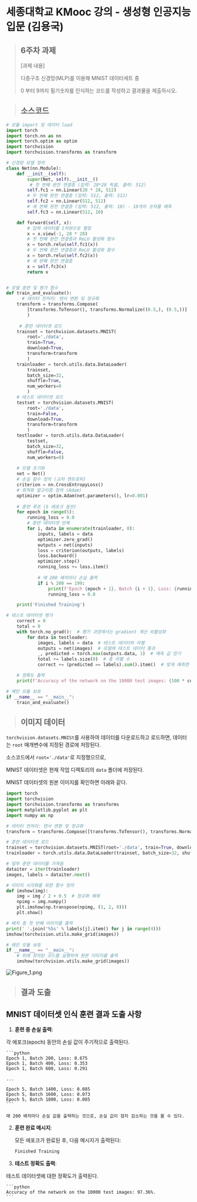 # 세종대학교 KMooc 강의 - 생성형 인공지능 입문 (김용국)
>## 6주차 과제
  >[과제 내용]
>
  >다층구조 신경망(MLP)를 이용해 MNIST 데이터세트 중
>
  >0 부터 9까지 필기숫자를 인식하는 코드를 작성하고 결과물을 제출하시오.

>## 소스코드
```python
# 모듈 import 및 데이터 load
import torch
import torch.nn as nn
import torch.optim as optim
import torchvision
import torchvision.transforms as transform
```

```python
# 신경망 모델 정의
class Net(nn.Module):
    def __init__(self):
        super(Net, self).__init__()
         # 첫 번째 완전 연결층 (입력: 28*28 픽셀, 출력: 512)
        self.fc1 = nn.Linear(28 * 28, 512)
        # 두 번째 완전 연결층 (입력: 512, 출력: 512)
        self.fc2 = nn.Linear(512, 512)
        # 세 번째 완전 연결층 (입력: 512, 출력: 10) - 10개의 숫자를 예측
        self.fc3 = nn.Linear(512, 10)

    def forward(self, x):
        # 입력 데이터를 1차원으로 펼침
        x = x.view(-1, 28 * 28)
        # 첫 번째 완전 연결층과 ReLU 활성화 함수
        x = torch.relu(self.fc1(x))
        # 두 번째 완전 연결층과 ReLU 활성화 함수
        x = torch.relu(self.fc2(x))
        # 세 번째 완전 연결층
        x = self.fc3(x)
        return x
```

```python

# 모델 훈련 및 평가 함수
def train_and_evaluate():
	  # 데이터 전처리: 텐서 변환 및 정규화
    transform = transforms.Compose(
        [transforms.ToTensor(), transforms.Normalize((0.5,), (0.5,))]
        )
        
     # 훈련 데이터셋 로드
    trainset = torchvision.datasets.MNIST(
        root='./data', 
        train=True, 
        download=True, 
        transform=transform
        )
    trainloader = torch.utils.data.DataLoader(
        trainset, 
        batch_size=32, 
        shuffle=True, 
        num_workers=0
        )
    # 테스트 데이터셋 로드
    testset = torchvision.datasets.MNIST(
        root='./data', 
        train=False, 
        download=True, 
        transform=transform
        )
    testloader = torch.utils.data.DataLoader(
        testset, 
        batch_size=32, 
        shuffle=False, 
        num_workers=0)
    
    # 모델 초기화
    net = Net()
    # 손실 함수 정의 (교차 엔트로피)
    criterion = nn.CrossEntropyLoss()
    # 최적화 알고리즘 정의 (Adam)
    optimizer = optim.Adam(net.parameters(), lr=0.001)
    
    # 훈련 루프 (5 에포크 동안)
    for epoch in range(5):
        running_loss = 0.0
        # 훈련 데이터셋 반복
        for i, data in enumerate(trainloader, 0):
            inputs, labels = data
            optimizer.zero_grad()
            outputs = net(inputs)
            loss = criterion(outputs, labels)
            loss.backward()
            optimizer.step()
            running_loss += loss.item()
            
            # 매 200 배치마다 손실 출력
            if i % 200 == 199:
                print(f'Epoch {epoch + 1}, Batch {i + 1}, Loss: {running_loss / 200:.3f}')
                running_loss = 0.0

    print('Finished Training')
```

```python
# 테스트 데이터셋 평가
    correct = 0
    total = 0
    with torch.no_grad():  # 평가 과정에서는 gradient 계산 비활성화
        for data in testloader:
            images, labels = data  # 테스트 데이터와 라벨
            outputs = net(images)  # 모델에 테스트 데이터 통과
            _, predicted = torch.max(outputs.data, 1)  # 예측 값 얻기
            total += labels.size(0)  # 총 라벨 수
            correct += (predicted == labels).sum().item()  # 맞게 예측한 수

    # 정확도 출력
    print(f'Accuracy of the network on the 10000 test images: {100 * correct / total}%')

# 메인 모듈 보호
if __name__ == "__main__":
    train_and_evaluate()
```

>## 이미지 데이터

`torchvision.datasets.MNISt`를 사용하여 데이터를 다운로드하고 로드하면, 데이터는 `root` 매개변수에 지정된 경로에 저장된다. 

소스코드에서 `root='./data'`로 지정했으므로, 

MNIST 데이터셋은 현재 작업 디렉토리의 `data` 폴더에 저장된다.

MNIST 데이터셋의 원본 이미지를 확인하면 아래와 같다.

```python
import torch
import torchvision
import torchvision.transforms as transforms
import matplotlib.pyplot as plt
import numpy as np

# 데이터 전처리: 텐서 변환 및 정규화
transform = transforms.Compose([transforms.ToTensor(), transforms.Normalize((0.5,), (0.5,))])

# 훈련 데이터셋 로드
trainset = torchvision.datasets.MNIST(root='./data', train=True, download=True, transform=transform)
trainloader = torch.utils.data.DataLoader(trainset, batch_size=32, shuffle=True, num_workers=0)

# 일부 훈련 데이터를 가져옴
dataiter = iter(trainloader)
images, labels = dataiter.next()

# 이미지 시각화를 위한 함수 정의
def imshow(img):
    img = img / 2 + 0.5  # 정규화 해제
    npimg = img.numpy()
    plt.imshow(np.transpose(npimg, (1, 2, 0)))
    plt.show()

# 배치 중 첫 번째 이미지를 출력
print(' '.join('%5s' % labels[j].item() for j in range(4)))
imshow(torchvision.utils.make_grid(images))

# 메인 모듈 보호
if __name__ == "__main__":
    # 위에 정의된 코드를 실행하여 원본 이미지를 출력
    imshow(torchvision.utils.make_grid(images))

```

![Figure_1.png](https://prod-files-secure.s3.us-west-2.amazonaws.com/4b5bd0c8-1a5b-4370-bb4a-c0fc3e632bea/6603be5f-653b-4d0a-b39f-5550d7f47adb/Figure_1.png)

>## 결과 도출
## MNIST 데이터셋 인식 훈련 결과 도출 사항

1. **훈련 중 손실 출력**:

각 에포크(epoch) 동안의 손실 값이 주기적으로 출력된다.
    
    ```python
    Epoch 1, Batch 200, Loss: 0.675
    Epoch 1, Batch 400, Loss: 0.353
    Epoch 1, Batch 600, Loss: 0.291
    
    ...
    
    Epoch 5, Batch 1400, Loss: 0.085
    Epoch 5, Batch 1600, Loss: 0.073
    Epoch 5, Batch 1800, Loss: 0.085
    ```
    
    매 200 배치마다 손실 값을 출력하는 것으로, 손실 값이 점차 감소하는 것을 볼 수 있다.
    
2. **훈련 완료 메시지**:
    
    
    모든 에포크가 완료된 후, 다음 메시지가 출력된다:
    
    ```python
    Finished Training
    ```
    
3. **테스트 정확도 출력**:

  테스트 데이터셋에 대한 정확도가 출력된다.
    
    ```python
    Accuracy of the network on the 10000 test images: 97.36%.
    ```
